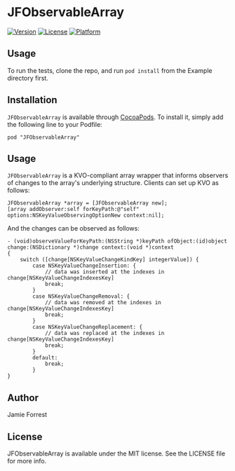 # JFObservableArray

[![Version](https://img.shields.io/cocoapods/v/JFObservableArray.svg?style=flat)](http://cocoadocs.org/docsets/JFObservableArray)
[![License](https://img.shields.io/cocoapods/l/JFObservableArray.svg?style=flat)](http://cocoadocs.org/docsets/JFObservableArray)
[![Platform](https://img.shields.io/cocoapods/p/JFObservableArray.svg?style=flat)](http://cocoadocs.org/docsets/JFObservableArray)

## Usage

To run the tests, clone the repo, and run `pod install` from the Example directory first.

## Installation

`JFObservableArray` is available through [CocoaPods](http://cocoapods.org). To install
it, simply add the following line to your Podfile:

    pod "JFObservableArray"

## Usage

`JFObservableArray` is a KVO-compliant array wrapper that informs observers of changes to the array's underlying structure. Clients can set up KVO as follows:
```
JFObservableArray *array = [JFObservableArray new];
[array addObserver:self forKeyPath:@"self" options:NSKeyValueObservingOptionNew context:nil];
```
And the changes can be observed as follows:
```
- (void)observeValueForKeyPath:(NSString *)keyPath ofObject:(id)object change:(NSDictionary *)change context:(void *)context
{
    switch ([change[NSKeyValueChangeKindKey] integerValue]) {
        case NSKeyValueChangeInsertion: {
            // data was inserted at the indexes in change[NSKeyValueChangeIndexesKey]
            break;
        }
        case NSKeyValueChangeRemoval: {
            // data was removed at the indexes in change[NSKeyValueChangeIndexesKey]
            break;
        }
        case NSKeyValueChangeReplacement: {
            // data was replaced at the indexes in change[NSKeyValueChangeIndexesKey]
            break;
        }
        default:
            break;
        }
}
```

## Author

Jamie Forrest

## License

JFObservableArray is available under the MIT license. See the LICENSE file for more info.

